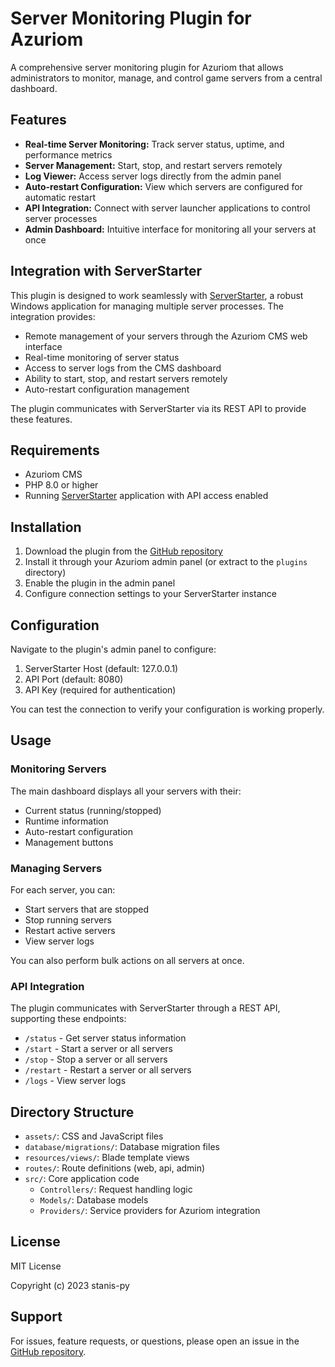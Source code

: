 # Server Monitoring Plugin for Azuriom

A comprehensive server monitoring plugin for Azuriom that allows administrators to monitor, manage, and control game servers from a central dashboard.

## Features

- **Real-time Server Monitoring:** Track server status, uptime, and performance metrics
- **Server Management:** Start, stop, and restart servers remotely
- **Log Viewer:** Access server logs directly from the admin panel
- **Auto-restart Configuration:** View which servers are configured for automatic restart
- **API Integration:** Connect with server launcher applications to control server processes
- **Admin Dashboard:** Intuitive interface for monitoring all your servers at once

## Integration with ServerStarter

This plugin is designed to work seamlessly with [ServerStarter](https://github.com/stanis-py/ServerStarter), a robust Windows application for managing multiple server processes. The integration provides:

- Remote management of your servers through the Azuriom CMS web interface
- Real-time monitoring of server status
- Access to server logs from the CMS dashboard
- Ability to start, stop, and restart servers remotely
- Auto-restart configuration management

The plugin communicates with ServerStarter via its REST API to provide these features.

## Requirements

- Azuriom CMS
- PHP 8.0 or higher
- Running [ServerStarter](https://github.com/stanis-py/ServerStarter) application with API access enabled

## Installation

1. Download the plugin from the [GitHub repository](https://github.com/stanis-py/servermonitoring)
2. Install it through your Azuriom admin panel (or extract to the `plugins` directory)
3. Enable the plugin in the admin panel
4. Configure connection settings to your ServerStarter instance

## Configuration

Navigate to the plugin's admin panel to configure:

1. ServerStarter Host (default: 127.0.0.1)
2. API Port (default: 8080)
3. API Key (required for authentication)

You can test the connection to verify your configuration is working properly.

## Usage

### Monitoring Servers

The main dashboard displays all your servers with their:
- Current status (running/stopped)
- Runtime information
- Auto-restart configuration
- Management buttons

### Managing Servers

For each server, you can:
- Start servers that are stopped
- Stop running servers
- Restart active servers
- View server logs

You can also perform bulk actions on all servers at once.

### API Integration

The plugin communicates with ServerStarter through a REST API, supporting these endpoints:

- `/status` - Get server status information
- `/start` - Start a server or all servers
- `/stop` - Stop a server or all servers
- `/restart` - Restart a server or all servers
- `/logs` - View server logs

## Directory Structure

- `assets/`: CSS and JavaScript files
- `database/migrations/`: Database migration files
- `resources/views/`: Blade template views
- `routes/`: Route definitions (web, api, admin)
- `src/`: Core application code
  - `Controllers/`: Request handling logic
  - `Models/`: Database models
  - `Providers/`: Service providers for Azuriom integration

## License

MIT License

Copyright (c) 2023 stanis-py

## Support

For issues, feature requests, or questions, please open an issue in the [GitHub repository](https://github.com/stanis-py/servermonitoring/issues).
